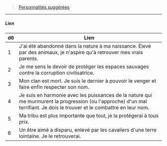 ﻿---
!PersonalityLinkItem
Table: >+
  |d6|Lien|

  |---|---|

  |1|J'ai été abandonné dans la nature à ma <!--br-->naissance. Élevé par des animaux, je n'aspire <!--br-->qu'à retrouver mes vrais parents.|

  |2|Je me sens le devoir de protéger les espaces <!--br-->sauvages contre la corruption civilisatrice.|

  |3|Mon clan est mort. Je suis le dernier à pouvoir <!--br-->le venger et faire enfin respecter son nom.|

  |4|Je suis en harmonie avec les puissances de <!--br-->la nature qui me murmurent la progression <!--br-->(ou l'approche) d'un mal terrifiant. Je dois le <!--br-->trouver et le combattre en leur nom.|

  |5|Ma tribu est plus importante que tout, je la <!--br-->protégerai à tous prix.|

  |6|Un être aimé a disparu, enlevé par les cavaliers <!--br-->d'une terre lointaine. Je le retrouverai.|

Id: background_primitif_hd.md#lien
ParentLink: background_primitif_hd.md#personnalités-suggérées
Name: Lien
ParentName: Personnalités suggérées
NameLevel: 5
Attributes: {}
AttributesDictionary: >+
  {}

---
> [Personnalités suggérées](hd_background_primitif_personnalites_suggerees.md)

---

##### Lien

|d6|Lien|
|---|---|
|1|J'ai été abandonné dans la nature à ma naissance. Élevé par des animaux, je n'aspire qu'à retrouver mes vrais parents.|
|2|Je me sens le devoir de protéger les espaces sauvages contre la corruption civilisatrice.|
|3|Mon clan est mort. Je suis le dernier à pouvoir le venger et faire enfin respecter son nom.|
|4|Je suis en harmonie avec les puissances de la nature qui me murmurent la progression (ou l'approche) d'un mal terrifiant. Je dois le trouver et le combattre en leur nom.|
|5|Ma tribu est plus importante que tout, je la protégerai à tous prix.|
|6|Un être aimé a disparu, enlevé par les cavaliers d'une terre lointaine. Je le retrouverai.|

